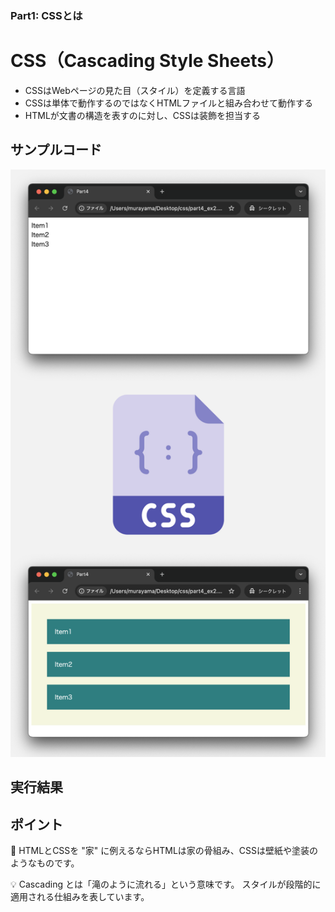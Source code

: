 ### Part1: CSSとは

# CSS（Cascading Style Sheets）

+ CSSはWebページの見た目（スタイル）を定義する言語
+ CSSは単体で動作するのではなくHTMLファイルと組み合わせて動作する
+ HTMLが文書の構造を表すのに対し、CSSは装飾を担当する

## サンプルコード

![CSS画像](img/01.png)

## 実行結果

## ポイント

💬 HTMLとCSSを "家" に例えるならHTMLは家の骨組み、CSSは壁紙や塗装のようなものです。

💡 Cascading とは「滝のように流れる」という意味です。
スタイルが段階的に適用される仕組みを表しています。
